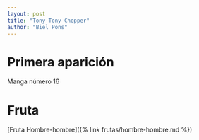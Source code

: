 ```yaml
---
layout: post
title: "Tony Tony Chopper"
author: "Biel Pons"
---
```


# Primera aparición

Manga número 16

# Fruta

[Fruta Hombre-hombre]({% link frutas/hombre-hombre.md %})